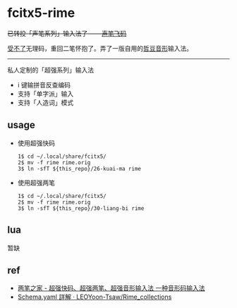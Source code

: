 # fcitx5-rime

~~已转投「声笔系列」输入法了 ——[声笔飞码](https://sbxlm.gitee.io/sbfm/)~~

[受不了][1]无理码，重回二笔怀抱了。弄了一版自用的[哲豆音形](https://github.com/s5unty/zdyx)输入法。

---

私人定制的「超强系列」输入法

- i 键输拼音反查编码
- 支持「单字派」输入
- 支持「人造词」模式

## usage

- 使用超强快码

  ```
  1$ cd ~/.local/share/fcitx5/
  2$ mv -f rime rime.orig 
  3$ ln -sfT ${this_repo}/26-kuai-ma rime
  ```

- 使用超强两笔

  ```
  1$ cd ~/.local/share/fcitx5/
  2$ mv -f rime rime.orig
  3$ ln -sfT ${this_repo}/30-liang-bi rime
  ```

## lua

暂缺

## ref

- [两笔之家 - 超强快码、超强两笔、超强音形输入法 一种音形码输入法](https://liangbi.gitee.io/)
- [Schema.yaml 詳解 · LEOYoon-Tsaw/Rime_collections](https://github.com/LEOYoon-Tsaw/Rime_collections/blob/master/Rime_description.md)

[1]: https://www.du1ab.one/2022/输入法/

